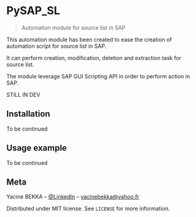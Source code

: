 # PySAP_SL
> Automation module for source list in SAP

This automation module has been created to ease the creation of automation script for source list in SAP.

It can perform creation, modification, deletion and extraction task for source list.

The module leverage SAP GUI Scripting API in order to perform action in SAP.

STILL IN DEV

## Installation

To be continued

## Usage example

To be continued

## Meta

Yacine BEKKA – [@LinkedIn](www.linkedin.com/in/yacine-bekka-519b79146) – yacinebekka@yahoo.fr

Distributed under MIT license. See ``LICENSE`` for more information.


